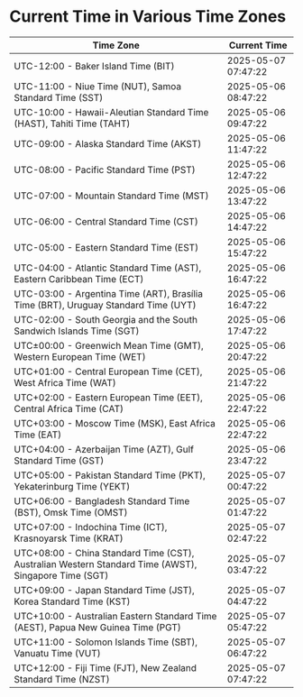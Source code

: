 # Current Time in Various Time Zones

| Time Zone | Current Time |
|-----------|--------------|
| UTC-12:00 - Baker Island Time (BIT) | 2025-05-07 07:47:22 |
| UTC-11:00 - Niue Time (NUT), Samoa Standard Time (SST) | 2025-05-06 08:47:22 |
| UTC-10:00 - Hawaii-Aleutian Standard Time (HAST), Tahiti Time (TAHT) | 2025-05-06 09:47:22 |
| UTC-09:00 - Alaska Standard Time (AKST) | 2025-05-06 11:47:22 |
| UTC-08:00 - Pacific Standard Time (PST) | 2025-05-06 12:47:22 |
| UTC-07:00 - Mountain Standard Time (MST) | 2025-05-06 13:47:22 |
| UTC-06:00 - Central Standard Time (CST) | 2025-05-06 14:47:22 |
| UTC-05:00 - Eastern Standard Time (EST) | 2025-05-06 15:47:22 |
| UTC-04:00 - Atlantic Standard Time (AST), Eastern Caribbean Time (ECT) | 2025-05-06 16:47:22 |
| UTC-03:00 - Argentina Time (ART), Brasília Time (BRT), Uruguay Standard Time (UYT) | 2025-05-06 16:47:22 |
| UTC-02:00 - South Georgia and the South Sandwich Islands Time (SGT) | 2025-05-06 17:47:22 |
| UTC±00:00 - Greenwich Mean Time (GMT), Western European Time (WET) | 2025-05-06 20:47:22 |
| UTC+01:00 - Central European Time (CET), West Africa Time (WAT) | 2025-05-06 21:47:22 |
| UTC+02:00 - Eastern European Time (EET), Central Africa Time (CAT) | 2025-05-06 22:47:22 |
| UTC+03:00 - Moscow Time (MSK), East Africa Time (EAT) | 2025-05-06 22:47:22 |
| UTC+04:00 - Azerbaijan Time (AZT), Gulf Standard Time (GST) | 2025-05-06 23:47:22 |
| UTC+05:00 - Pakistan Standard Time (PKT), Yekaterinburg Time (YEKT) | 2025-05-07 00:47:22 |
| UTC+06:00 - Bangladesh Standard Time (BST), Omsk Time (OMST) | 2025-05-07 01:47:22 |
| UTC+07:00 - Indochina Time (ICT), Krasnoyarsk Time (KRAT) | 2025-05-07 02:47:22 |
| UTC+08:00 - China Standard Time (CST), Australian Western Standard Time (AWST), Singapore Time (SGT) | 2025-05-07 03:47:22 |
| UTC+09:00 - Japan Standard Time (JST), Korea Standard Time (KST) | 2025-05-07 04:47:22 |
| UTC+10:00 - Australian Eastern Standard Time (AEST), Papua New Guinea Time (PGT) | 2025-05-07 05:47:22 |
| UTC+11:00 - Solomon Islands Time (SBT), Vanuatu Time (VUT) | 2025-05-07 06:47:22 |
| UTC+12:00 - Fiji Time (FJT), New Zealand Standard Time (NZST) | 2025-05-07 07:47:22 |
